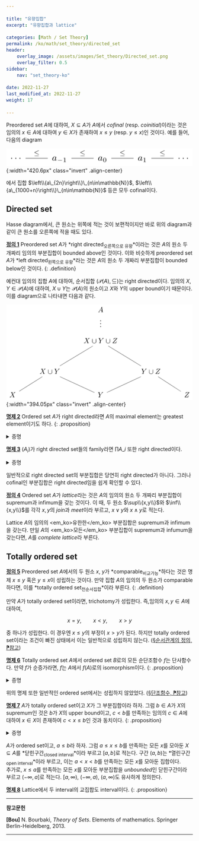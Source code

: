 ```yaml
---

title: "유향집합"
excerpt: "유향집합과 lattice"

categories: [Math / Set Theory]
permalink: /ko/math/set_theory/directed_set
header: 
    overlay_image: /assets/images/Set_theory/Directed_set.png
    overlay_filter: 0.5
sidebar: 
    nav: "set_theory-ko"

date: 2022-11-27
last_modified_at: 2022-11-27
weight: 17

---
```


Preordered set $A$에 대하여, $X\subseteq A$가 $A$에서 *cofinal* (resp. *coinitial*)이라는 것은 임의의 $x\in A$에 대하여 $y\in X$가 존재하여 $x\leq y$ (resp. $y\leq x$)인 것이다. 예를 들어, 다음의 diagram

![cofinal_sequence](/assets/images/Set_theory/Directed_set-1.png){:width="420.6px" class="invert" .align-center}

에서 집합 $\left\\{a\_{2n}\right\\}\_{n\in\mathbb{N}}$, $\left\\{a\_{1000+n}\right\\}\_{n\in\mathbb{N}}$ 등은 모두 cofinal이다.

## Directed set

Hasse diagram에서, 큰 원소는 위쪽에 적는 것이 보편적이지만 바로 위의 diagram과 같이 큰 원소를 오른쪽에 적을 때도 있다.

<ins id="df1">**정의 1**</ins>  Preordered set $A$가 *right directed<sub>오른쪽으로 유향</sub>*이라는 것은 $A$의 원소 두 개짜리 임의의 부분집합이 bounded above인 것이다. 이와 비슷하게 preordered set $A$가 *left directed<sub>왼쪽으로 유향</sub>*라는 것은 $A$의 원소 두 개짜리 부분집합이 bounded below인 것이다.
{: .definition}

예컨대 임의의 집합 $A$에 대하여, 순서집합 $(\mathcal{P}(A),\subseteq)$는 right directed이다. 임의의 $X, Y\in\mathcal{P}(A)$에 대하여, $X\cup Y$는 $\mathcal{P}(A)$의 원소이고 $X$와 $Y$의 upper bound이기 때문이다. 이를 diagram으로 나타내면 다음과 같다.

![directed_system](/assets/images/Set_theory/Directed_set-2.png){:width="394.05px" class="invert" .align-center}

<ins id="pp2">**명제 2**</ins>  Ordered set $A$가 right directed라면 $A$의 maximal element는 greatest element이기도 하다.
{: .proposition}

<details class="proof" markdown="1">
<summary>증명</summary>

$A$가 right directed이므로, 임의의 $x\in A$와 maximal element $a$로 이루어진 집합 $\\{x,a\\}$의 upper bound $y$가 존재한다. 이제 $a$의 maximality에 의하여 $a=y$여야 하므로 $x\leq a$가 성립한다.
</details>

<div class="proposition" markdown="1">

<ins id="pp3">**명제 3**</ins> $(A_i)$가 right directed set들의 family라면 $\prod A\_i$ 또한 right directed이다.

</div>
<details class="proof" markdown="1">
<summary>증명</summary>

$(x\_i),(y\_i)\in\prod A\_i$라 하자. 그럼 각각의 $i$에 대하여, $x\_i,y\_i\in A\_i$이고 $A\_i$는 right directed이므로 $x\_i,y\_i\leq z\_i$이도록 하는 $z\_i\in A\_i$가 존재한다. 이제 $(x\_i),(y\_i)\leq(z\_i)$이므로 $\prod A\_i$ 또한 right directed이다.

</details>

일반적으로 right directed set의 부분집합은 당연히 right directed가 아니다. 그러나 cofinal인 부분집합은 right directed임을 쉽게 확인할 수 있다.

<div class="definition" markdown="1">

<ins id="df4">**정의 4**</ins> Ordered set $A$가 *lattice*라는 것은 $A$의 임의의 원소 두 개짜리 부분집합이 supremum과 infimum을 갖는 것이다. 이 때, 두 원소 $\sup\\{x,y\\}$와 $\inf\\{x,y\\}$를 각각 $x,y$의 *join*과 *meet*이라 부르고, $x\vee y$와 $x\wedge y$로 적는다. 

</div>

Lattice $A$의 임의의 <em_ko>유한한</em_ko> 부분집합은 supremum과 infimum을 갖는다. 만일 $A$의 <em_ko>모든</em_ko> 부분집합이 supremum과 infumum을 갖는다면, $A$를 *complete lattice*라 부른다.

## Totally ordered set

<ins id="df5">**정의 5**</ins> Preordered set $A$에서의 두 원소 $x$, $y$가 *comparable<sub>비교가능</sub>*하다는 것은 명제 <phrase>$x\leq y$ 혹은 $y\leq x$</phrase>이 성립하는 것이다. 만약 집합 $A$의 임의의 두 원소가 comparable하다면, 이를 *totally ordered set<sub>전순서집합</sub>*이라 부른다.
{: .definition}

만약 $A$가 totally ordered set이라면, trichotomy가 성립한다. 즉,임의의 $x, y\in A$에 대하여,  

$$x=y,\qquad x < y,\qquad x > y$$

중 하나가 성립한다. 이 경우엔 $x\leq y$의 부정이 $x > y$가 된다. 하지만 totally ordered set이라는 조건이 빠진 상태에서 이는 일반적으로 성립하지 않는다. ([§순서관계의 정의, ⁋참고](/ko/math/set_theory/order_relations#rmk1))

<ins id="pp6">**명제 6**</ins> Totally ordered set $A$에서 ordered set $B$로의 모든 순단조함수 $f$는 단사함수다. 만약 $f$가 순증가라면, $f$는 $A$에서 $f(A)$로의 isomorphism이다.
{: .proposition}
<details class="proof" markdown="1">
<summary>증명</summary>

$f$가 순단조함수라 하자. 그럼 임의의 $x\neq y$에 대하여, $x > y$ 혹은 $x < y$가 성립하므로, $f(x) > f(y)$ 혹은 $f(x) < f(y)$이고, 따라서 $f(x)\neq f(y)$가 되어 $f$는 단사함수다. 특히 $f$가 순증가라면, 우리는 $f(x)\leq f(y)\implies x\leq y$라는 것을 보여야 하는데, 이는 대우명제가 자명하다.
</details>

위의 명제 또한 일반적인 ordered set에서는 성립하지 않았었다. ([§단조함수, ⁋참고](/ko/math/set_theory/monotone_functions#rmk2))

<ins id="pp7">**명제 7**</ins> $A$가 totally ordered set이고 $X$가 그 부분집합이라 하자. 그럼 $b\in A$가 $X$의 supremum인 것은 $b$가 $X$의 upper bound이고, $c < b$를 만족하는 임의의 $c\in A$에 대하여 $x\in X$이 존재하여 $c < x\leq b$인 것과 동치이다.
{: .proposition}

<details class="proof" markdown="1">
<summary>증명</summary>

자명.

</details>

$A$가 ordered set이고, $a\leq b$라 하자. 그럼 $a\leq x\leq b$를 만족하는 모든 $x$를 모아둔 $X\subseteq A$를 *닫힌구간<sub>closed interval</sub>*이라 부르고 $[a,b]$로 적는다. 구간 $(a,b)$는 *열린구간<sub>open interval</sub>*이라 부르고, 이는 $a < x < b$를 만족하는 모든 $x$를 모아둔 집합이다.  
추가로, $x\leq a$를 만족하는 모든 $x$를 모아둔 부분집합을 *unbounded*인 닫힌구간이라 부르고 $(-\infty, a]$로 적는다. $[a,\infty)$, $(-\infty, a)$, $(a, \infty)$도 유사하게 정의한다. 


<ins id="pp8">**명제 8**</ins> Lattice에서 두 interval의 교집합도 interval이다.
{: .proposition}

---
**참고문헌**

**[Bou]** N. Bourbaki, <i>Theory of Sets</i>. Elements of mathematics. Springer Berlin-Heidelberg, 2013.

---